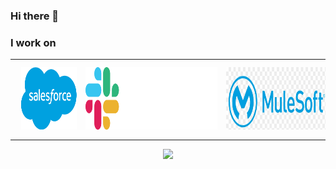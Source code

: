 ### Hi there 👋

<!--
**forcePanda/forcePanda** is a ✨ _special_ ✨ repository because its `README.md` (this file) appears on your GitHub profile.

Here are some ideas to get you started:

- 🔭 I’m currently working on ...
- 🌱 I’m currently learning ...
- 👯 I’m looking to collaborate on ...
- 🤔 I’m looking for help with ...
- 💬 Ask me about ...
- 📫 How to reach me: ...
- 😄 Pronouns: ...
- ⚡ Fun fact: ...
-->

<!-- MVP Logo -->
<!-- <img src="media/mvplogo.png" style="border-radius:30px" width="800" height="400" alt="mvp logo"> -->

### I work on
<!-- <div style="display: flex;flex-wrap: wrap; -webkit-box-align: start; -ms-flex-align: start; align-items: flex-start;">
    <div style="padding-right: 0.75rem; padding-left: 0.75rem; width:33.33%">
        <img height="100px" width="100px" src="media/sf_logo.png" />
    </div>
    <div style="padding-right: 0.75rem; padding-left: 0.75rem; width:33.33%">
        <img height="100px" width="100px" src="media/slack-icon-white.png" />
    </div>
    <div style="padding-right: 0.75rem; padding-left: 0.75rem; width:33.33%">
        <img height="100px" width="100px" src="media/mulesoft-logo.png" />
    </div>
</div> -->

<table border="0">

 <tr>
    <td><img style="padding:10px" height="100px" width="100%" src="media/sf_logo.png" /></td>
    <td><img style="padding:10px" height="100px" width="100%" src="media/slack-icon-white.png" /></td>
    <td><img style="padding:10px" height="100px" width="100%" src="media/mulesoft-logo.png" /></td>
 </tr>
</table>

<!-- Visitors Counter -->
<p align="center">
    <img src="https://visitor-badge.laobi.icu/badge?page_id=forcePanda" id="counter">
</p>

